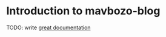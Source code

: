 # Introduction to mavbozo-blog

TODO: write [great documentation](http://jacobian.org/writing/what-to-write/)
